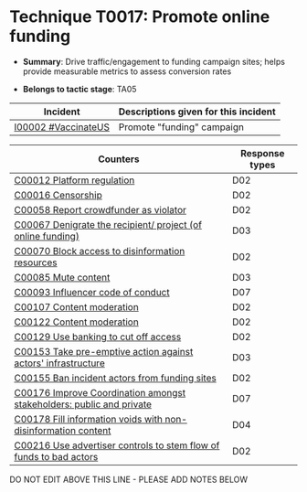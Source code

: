 # Technique T0017: Promote online funding

* **Summary**: Drive traffic/engagement to funding campaign sites; helps provide measurable metrics to assess conversion rates

* **Belongs to tactic stage**: TA05


| Incident | Descriptions given for this incident |
| -------- | -------------------- |
| [I00002 #VaccinateUS](../incidents/I00002.md) | Promote "funding" campaign |



| Counters | Response types |
| -------- | -------------- |
| [C00012 Platform regulation](../counters/C00012.md) | D02 |
| [C00016 Censorship](../counters/C00016.md) | D02 |
| [C00058 Report crowdfunder as violator](../counters/C00058.md) | D02 |
| [C00067 Denigrate the recipient/ project (of online funding)](../counters/C00067.md) | D03 |
| [C00070 Block access to disinformation resources](../counters/C00070.md) | D02 |
| [C00085 Mute content](../counters/C00085.md) | D03 |
| [C00093 Influencer code of conduct](../counters/C00093.md) | D07 |
| [C00107 Content moderation](../counters/C00107.md) | D02 |
| [C00122 Content moderation](../counters/C00122.md) | D02 |
| [C00129 Use banking to cut off access ](../counters/C00129.md) | D02 |
| [C00153 Take pre-emptive action against actors' infrastructure](../counters/C00153.md) | D03 |
| [C00155 Ban incident actors from funding sites](../counters/C00155.md) | D02 |
| [C00176 Improve Coordination amongst stakeholders: public and private](../counters/C00176.md) | D07 |
| [C00178 Fill information voids with non-disinformation content](../counters/C00178.md) | D04 |
| [C00216 Use advertiser controls to stem flow of funds to bad actors](../counters/C00216.md) | D02 |


DO NOT EDIT ABOVE THIS LINE - PLEASE ADD NOTES BELOW
